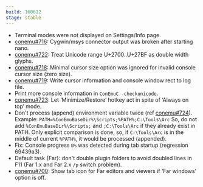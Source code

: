 ```yaml
---
build: 160612
stage: stable
---
```


* Terminal modes were not displayed on Settings/Info page.
* [conemu#716](https://github.com/Maximus5/ConEmu/issues/716): Cygwin/msys connector output was broken after starting nano.
* [conemu#722](https://github.com/Maximus5/ConEmu/issues/722): Treat Unicode range U+2700..U+27BF as double width glyphs.
* [conemu#718](https://github.com/Maximus5/ConEmu/issues/718): Minimal cursor size option was ignored for invalid console cursor size (zero size).
* [conemu#719](https://github.com/Maximus5/ConEmu/issues/719): Write cursor information and console window rect to log file.
* Print more console information in `ConEmuC -checkunicode`.
* [conemu#723](https://github.com/Maximus5/ConEmu/issues/723): Let ‘Minimize/Restore’ hotkey act in spite of ‘Always on top’ mode.
* Don't process (append) environment variable twice (ref [conemu#724](https://github.com/Maximus5/ConEmu/issues/724)).
  Example: `PATH=%ConEmuBaseDir%\Scripts;%PATH%;C:\Tools\Arc`
  So, do not add `%ConEmuBaseDir%\Scripts;` and `;C:\Tools\Arc`
  if they already exist in PATH. Only explicit comparison is done,
  so, if `C:\Tools\Arc` is in the middle of current `%PATH%`,
  it would be processed (appended).
* Fix: Console progress `0%` was detected during tab startup (regression 69439a3).
* Default task {Far}: don't double plugin folders to avoid doubled lines in F11 (Far 1.x and Far 2.x `/p` switch problem).
* [conemu#700](https://github.com/Maximus5/ConEmu/issues/700): Show tab icon for Far editors and viewers if ‘Far windows’ option is off.

